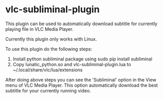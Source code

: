 # vlc-subliminal-plugin
This plugin can be used to automatically download subtitle for currently playing file in VLC Media Player.

Currently this plugin only works with Linux.

To use this plugin do the following steps:

1. Install python subliminal package using sudo pip install subliminal
2. Copy lunatic_python.so and vlc-subliminal-plugin.lua to ~/.local/share/vlc/lua/extensions

After doing above steps you can see the 'Subliminal' option in the View menu of VLC Media Player.
This option automatically download the best subtitle for your currently running video.